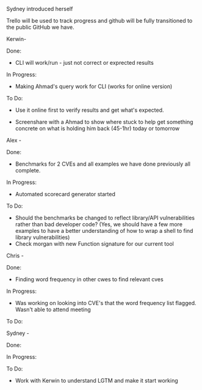 Sydney introduced herself



Trello will be used to track progress and github will be fully transitioned to the public GitHub we have.



Kerwin-

Done: 

- CLI will work/run - just not correct or exprected results

In Progress: 

- Making Ahmad's query work for CLI (works for online version)

To Do: 

- Use it online first to verify results and get what's expected. 

- Screenshare with a Ahmad to show where stuck to help get something concrete on what is holding him back (45-1hr) today or tomorrow



Alex - 

Done: 

- Benchmarks for 2 CVEs and all examples we have done previously all complete.

In Progress: 

- Automated scorecard generator started

To Do: 	

- Should the benchmarks be changed to reflect library/API vulnerabilities rather than bad developer code? (Yes, we should have a few more examples to have a better understanding of how to wrap a shell to find library vulnerabilities)
- Check morgan with new Function signature for our current tool



Chris - 

Done: 

- Finding word frequency in other cwes to find relevant cves

In Progress:

- Was working on looking into CVE's that the word frequency list flagged. Wasn't able to attend meeting

To Do:



Sydney -

Done:

In Progress:

To Do:

- Work with Kerwin to understand LGTM and make it start working 